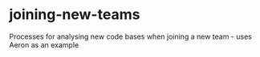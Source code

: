 # joining-new-teams
Processes for analysing new code bases when joining a new team - uses Aeron as an example
